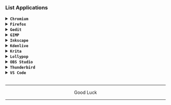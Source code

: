 ### List Applications

<details><summary><code><b>Chromium</b></code></summary>

![Screenshot_2024-03-19-07-57-52-054_com realvnc viewer android](https://github.com/wahasa/Fedora/assets/69626847/42d79753-32ff-4cc5-b520-e3fce3cfa97f)

[> Click Here <](https://github.com/wahasa/Fedora/blob/main/Note/Chromiumfix.md)
</details>

<details><summary><code><b>Firefox</b></code></summary>

![Screenshot_2024-03-19-07-00-51-893_com realvnc viewer android](https://github.com/wahasa/Fedora/assets/69626847/8e951f34-2a72-40f2-b5da-bc143ec4b178)

[> Click Here <](https://github.com/wahasa/Fedora/blob/main/Note/Firefoxfix.md)
</details>

<details><summary><code><b>Gedit</b></code></summary>

![Screenshot_2024-03-19-07-17-37-990_com realvnc viewer android](https://github.com/wahasa/Fedora/assets/69626847/9c78417e-34de-445d-bad1-19c0a85f7c42)
```
sudo dnf install gedit
```
</details>

<details><summary><code><b>GIMP</b></code></summary>

![Screenshot_2024-03-19-07-13-32-815_com realvnc viewer android](https://github.com/wahasa/Fedora/assets/69626847/0fa44a26-b366-40ed-a85e-a06462849e6e)
```
sudo dnf install gimp
```
</details>

<details><summary><code><b>Inkscape</b></code></summary>

![Screenshot_2024-03-19-07-14-36-475_com realvnc viewer android](https://github.com/wahasa/Fedora/assets/69626847/47f08eb4-37e0-43e7-9f21-73485f7fa07e)
```
sudo dnf install inkscape
```
</details>

<details><summary><code><b>Kdenlive</b></code></summary>

![Screenshot_2024-03-19-07-11-33-858_com realvnc viewer android](https://github.com/wahasa/Fedora/assets/69626847/865079ae-234e-4143-a472-84270154b56f)
```
sudo dnf install kdenlive
```
</details>

<details><summary><code><b>Krita</b></code></summary>

![Screenshot_2024-03-19-07-16-49-359_com realvnc viewer android](https://github.com/wahasa/Fedora/assets/69626847/f2b1637a-eb21-4bf9-aee0-cbad9ebd411f)
```
sudo dnf install krita
```
</details>

<details><summary><code><b>Lollypop</b></code></summary>

![Screenshot_2024-03-19-07-09-54-118_com realvnc viewer android](https://github.com/wahasa/Fedora/assets/69626847/15d6a1a3-7f90-47af-a5c2-adb17cacda73)
```
sudo dnf install lollypop
```
</details>

<details>
<summary><code><b>OBS Studio</b></code></summary>

![Screenshot_2024-03-19-07-09-02-351_com realvnc viewer android](https://github.com/wahasa/Fedora/assets/69626847/30739271-3758-412e-a00e-a0eef1655369)
```
sudo dnf install obs-studio
```
</details>

<details><summary><code><b>Thunderbird</b></code></summary>

![Screenshot_2024-03-19-07-03-54-219_com realvnc viewer android](https://github.com/wahasa/Fedora/assets/69626847/753c37d2-21ba-467c-990f-22f38a84acf7)
```
sudo dnf install thunderbird
```
</details>

<details><summary><code><b>VS Code</b></code></summary>

![Screenshot_2024-02-25-14-58-50-635_com realvnc viewer android](https://github.com/wahasa/Kali-Nethunter/assets/69626847/e1017552-7765-4330-a47c-69f7bdf869ca)
```
wget https://raw.githubusercontent.com/wahasa/Fedora/main/vscodefix.sh ; chmod +x vscodefix.sh ; ./vscodefix.sh
```
</details>
</br>

---
<p align="center">Good Luck</p>

---
